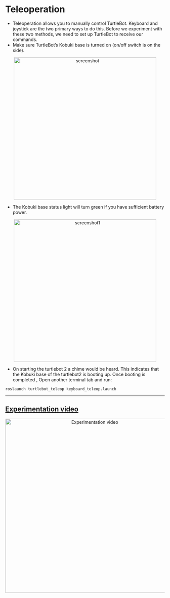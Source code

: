 # Teleoperation
- Teleoperation allows you to manually control TurtleBot. Keyboard and joystick are the two primary ways to do this. Before we experiment with these two methods, we need to set up TurtleBot to receive our commands.
- Make sure TurtleBot’s Kobuki base is turned on (on/off switch is on the side).

<p align="center">
<img width ="450" alt="screenshot" src="https://user-images.githubusercontent.com/44544565/201526105-3ec7328c-13ba-4760-bb2e-efb7b5981ae9.jpeg">
</p>


- The Kobuki base status light will turn green if you have sufficient battery power.
<p align="center">
<img width ="450" alt="screenshot1" src="https://user-images.githubusercontent.com/44544565/201526522-5030b9e2-36bd-430e-8337-7d6602c49a0a.JPG">
</p>

- On starting the turtlebot 2 a chime would be heard. This indicates that the Kobuki base of the turtlebot2 is booting up. Once booting is completed , Open another terminal tab and run:

```
roslaunch turtlebot_teleop keyboard_teleop.launch
```

------------------------

## [Experimentation video](https://www.youtube.com/watch?v=JDKy4nVg88M)
<div align="center">
  <a href="https://youtu.be/9U_yMXyyd2g"> <img width="550" src="https://user-images.githubusercontent.com/44544565/205530102-502293ac-488a-4029-80f5-7e2d1320b591.png" alt="Experimentation video"></a>
</div>
